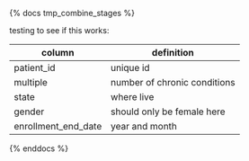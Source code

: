{% docs tmp_combine_stages %}
	
testing to see if this works: 

| column         | definition                                       |
|----------------|--------------------------------------------------|
| patient_id         | unique id                    |
| multiple        | number of chronic conditions   |
| state      | where live             |
| gender | should only be female here |
| enrollment_end_date       | year and month               |

{% enddocs %}